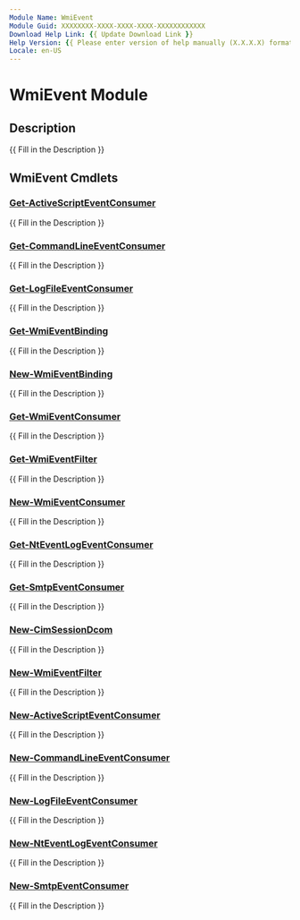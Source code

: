 ```yaml
---
Module Name: WmiEvent
Module Guid: XXXXXXXX-XXXX-XXXX-XXXX-XXXXXXXXXXXX
Download Help Link: {{ Update Download Link }}
Help Version: {{ Please enter version of help manually (X.X.X.X) format }}
Locale: en-US
---
```


# WmiEvent Module
## Description
{{ Fill in the Description }}

## WmiEvent Cmdlets
### [Get-ActiveScriptEventConsumer](Get-ActiveScriptEventConsumer.md)
{{ Fill in the Description }}

### [Get-CommandLineEventConsumer](Get-CommandLineEventConsumer.md)
{{ Fill in the Description }}

### [Get-LogFileEventConsumer](Get-LogFileEventConsumer.md)
{{ Fill in the Description }}

### [Get-WmiEventBinding](Get-WmiEventBinding.md)
{{ Fill in the Description }}

### [New-WmiEventBinding](New-WmiEventBinding.md)
{{ Fill in the Description }}

### [Get-WmiEventConsumer](Get-WmiEventConsumer.md)
{{ Fill in the Description }}

### [Get-WmiEventFilter](Get-WmiEventFilter.md)
{{ Fill in the Description }}

### [New-WmiEventConsumer](New-WmiEventConsumer.md)
{{ Fill in the Description }}

### [Get-NtEventLogEventConsumer](Get-NtEventLogEventConsumer.md)
{{ Fill in the Description }}

### [Get-SmtpEventConsumer](Get-SmtpEventConsumer.md)
{{ Fill in the Description }}

### [New-CimSessionDcom](New-CimSessionDcom.md)
{{ Fill in the Description }}

### [New-WmiEventFilter](New-WmiEventFilter.md)
{{ Fill in the Description }}

### [New-ActiveScriptEventConsumer](New-ActiveScriptEventConsumer.md)
{{ Fill in the Description }}

### [New-CommandLineEventConsumer](New-CommandLineEventConsumer.md)
{{ Fill in the Description }}

### [New-LogFileEventConsumer](New-LogFileEventConsumer.md)
{{ Fill in the Description }}

### [New-NtEventLogEventConsumer](New-NtEventLogEventConsumer.md)
{{ Fill in the Description }}

### [New-SmtpEventConsumer](New-SmtpEventConsumer.md)
{{ Fill in the Description }}

